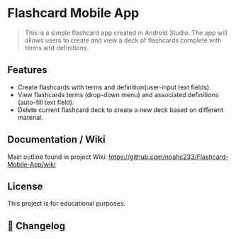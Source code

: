 # Flashcard Mobile App

> This is a simple flashcard app created in Android Studio. The app will allows users to create and view a deck of flashcards complete with terms and definitions.  

## Features
- Create flashcards with terms and definition(user-input text fields).
- View flashcards terms (drop-down menu) and associated definitions (auto-fill text field).
- Delete current flashcard deck to create a new deck based on different material.

## Documentation / Wiki
Main outline found in project Wiki:
https://github.com/noahc233/Flashcard-Mobile-App/wiki

## License
This project is for educational purposes.

## 📝 Changelog

